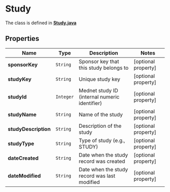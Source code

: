 

# Study

The class is defined in **[Study.java](../../src/main/java/org/openapitools/model/Study.java)**

## Properties

Name | Type | Description | Notes
------------ | ------------- | ------------- | -------------
**sponsorKey** | `String` | Sponsor key that this study belongs to |  [optional property]
**studyKey** | `String` | Unique study key |  [optional property]
**studyId** | `Integer` | Mednet study ID (internal numeric identifier) |  [optional property]
**studyName** | `String` | Name of the study |  [optional property]
**studyDescription** | `String` | Description of the study |  [optional property]
**studyType** | `String` | Type of study (e.g., STUDY) |  [optional property]
**dateCreated** | `String` | Date when the study record was created |  [optional property]
**dateModified** | `String` | Date when the study record was last modified |  [optional property]











